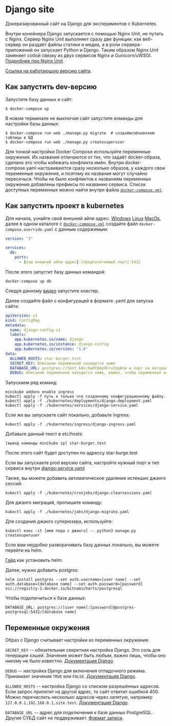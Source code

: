 # Django site

Докеризированный сайт на Django для экспериментов с Kubernetes.

Внутри конейнера Django запускается с помощью Nginx Unit, не путать с Nginx. Сервер Nginx Unit выполняет сразу две функции: как веб-сервер он раздаёт файлы статики и медиа, а в роли сервера-приложений он запускает Python и Django. Таким образом Nginx Unit заменяет собой связку из двух сервисов Nginx и Gunicorn/uWSGI. [Подробнее про Nginx Unit](https://unit.nginx.org/).

[Ссылка на работающую версию сайта](https://edu-adoring-jones.sirius-k8s.dvmn.org/).

## Как запустить dev-версию

Запустите базу данных и сайт:

```shell-session
$ docker-compose up
```

В новом терминале не выключая сайт запустите команды для настройки базы данных:

```shell-session
$ docker-compose run web ./manage.py migrate  # создаём/обновляем таблицы в БД
$ docker-compose run web ./manage.py createsuperuser
```

Для тонкой настройки Docker Compose используйте переменные окружения. Их названия отличаются от тех, что задаёт docker-образа, сделано это чтобы избежать конфликта имён. Внутри docker-compose.yaml настраиваются сразу несколько образов, у каждого свои переменные окружения, и поэтому их названия могут случайно пересечься. Чтобы не было конфликтов к названиям переменных окружения добавлены префиксы по названию сервиса. Список доступных переменных можно найти внутри файла [`docker-compose.yml`](./docker-compose.yml).

## Как запустить проект в kubernetes

Для начала, узнайте свой внешний айпи адрес. [Windows](https://support.microsoft.com/en-us/windows/find-your-ip-address-in-windows-f21a9bbc-c582-55cd-35e0-73431160a1b9) [Linux](https://www.ionos.com/digitalguide/hosting/technical-matters/get-linux-ip-address/#:~:text=If%20you%20enter%20the%20command,that%20are%20in%20your%20network.) [MacOs](https://www.wikihow.com/Find-Your-IP-Address-on-a-Mac), далее в одном каталоге с [`docker-compose.yml`](./docker-compose.yml) создайте файл `docker-compose.override.yaml` с данным содержимым:

```yaml
version: "3"

services:
  db:
    ports:
      - [ваш внешний айпи адрес]:[предпочитаемый порт]:5432
```

После этого запустит базу данных командой:

```shell-session
docker-compose up db
```

Следуя данному [видео](https://www.youtube.com/watch?v=q_nj340pkQo&list=PLg5SS_4L6LYvN1RqaVesof8KAf-02fJSi&index=1) запустите кластер.

Далее создайте файл с конфигурацей в формате .yaml для запуска сайта:

```yaml
apiVersion: v1
kind: ConfigMap
metadata:
  name: django-config-v1
  labels:
    app.kubernetes.io/name: django
    app.kubernetes.io/instance: django-config
    app.kubernetes.io/version: "1.0"
data:
  ALLOWED_HOSTS: star-burger.test
  SECRET_KEY: Описание переменной находится ниже
  DATABASE_URL: postgres://test_k8s:OwOtBep9Frut@айпи и порт на которых запущена база данных/test_k8s
  DEBUG: Описание переменной находится ниже, важно, чтобы переменная находилась в одинарных ковычках, вроде: 'False'
```

Запускаем ряд команд:

```shell-session
minikube addons enable ingress
kubectl apply -f путь к только что созданному конфигурационному файлу.
kubectl apply -f ./kubernetes/deployments/django-deployment.yaml
kubectl apply -f ./kubernetes/services/django-service.yaml
```

Если же вы запускаете сайт локально, добавьте ingress:

```shell-session
kubectl apply -f ./kubernetes/ingress/django-ingress.yaml
```

Добавьте данный текст в etc/hosts:

```
[вывод команды minikube ip] star-burger.test
```

После этого сайт будет доступен по адрессу star-burge.test

Если вы запускаете prod версию сайта, настройте нужный порт и тип сервиса внутри [django-service.yaml](./kubernetes/services/django-service)

Также, вы можете добавить автоматическое удаление истекших джанго сессий:

```shell-session
kubectl apply -f ./kubernetes/cronjobs/django-clearsessions.yaml
```

Для джанго миграций, пропишите команду:

```shell-session
kubectl apply -f ./kubernetes/jobs/django-migrate.yaml
```

Для создания джанго суперюзера, используйте:

```shell-session
kubectl exec -it [имя пода с джанго] -- python3 manage.py createsuperuser
```

Если вам неудобно разворачивать базу данных локально, вы можете перейти на helm.

[Гайд](https://helm.sh/docs/intro/install/) как установить helm.

Далее, нужно добавить postgres:

```shell-session
helm install postgres --set auth.username=[user name] --set auth.database=[database name] --set auth.password=[password] oci://registry-1.docker.io/bitnamicharts/postgresql
```

Чтобы подключиться к базе данных:

```
DATABASE_URL: postgres://[user name]:[password]@postgres-postgresql:5432/[database name]
```

## Переменные окружения

Образ с Django считывает настройки из переменных окружения:

`SECRET_KEY` -- обязательная секретная настройка Django. Это соль для генерации хэшей. Значение может быть любым, важно лишь, чтобы оно никому не было известно. [Документация Django](https://docs.djangoproject.com/en/3.2/ref/settings/#secret-key).

`DEBUG` -- настройка Django для включения отладочного режима. Принимает значения `TRUE` или `FALSE`. [Документация Django](https://docs.djangoproject.com/en/3.2/ref/settings/#std:setting-DEBUG).

`ALLOWED_HOSTS` -- настройка Django со списком разрешённых адресов. Если запрос прилетит на другой адрес, то сайт ответит ошибкой 400. Можно перечислить несколько адресов через запятую, например `127.0.0.1,192.168.0.1,site.test`. [Документация Django](https://docs.djangoproject.com/en/3.2/ref/settings/#allowed-hosts).

`DATABASE_URL` -- адрес для подключения к базе данных PostgreSQL. Другие СУБД сайт не поддерживает. [Формат записи](https://github.com/jacobian/dj-database-url#url-schema).
